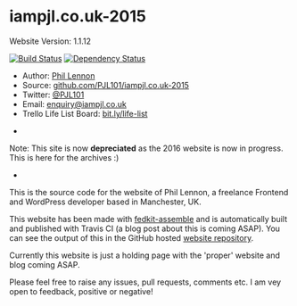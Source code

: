 # iampjl.co.uk-2015
Website Version: 1.1.12

[![Build Status](https://travis-ci.org/PJL101/iampjl.co.uk-2015.svg?branch=master)](https://travis-ci.org/PJL101/iampjl.co.uk-2015)
[![Dependency Status](https://david-dm.org/PJL101/iampjl.co.uk-2015.svg)](https://david-dm.org/PJL101/iampjl.co.uk-2015)

* Author: [Phil Lennon](http://iampjl.co.uk)
* Source: [github.com/PJL101/iampjl.co.uk-2015](http://github.com/PJL101/iampjl.co.uk-2015)
* Twitter: [@PJL101](http://twitter.com/pjl101)
* Email: [enquiry@iampjl.co.uk](mailto:enquiry@iampjl.co.uk)
* Trello Life List Board: [bit.ly/life-list](http://bit.ly/life-list)

-

Note: This site is now **depreciated** as the 2016 website is now in progress. This is here for the archives :)

-

This is the source code for the website of Phil Lennon, a freelance Frontend and WordPress developer based in Manchester, UK.

This website has been made with [fedkit-assemble](https://github.com/PJL101/fedkit-assemble) and is automatically built and published with Travis CI (a blog post about this is coming ASAP). You can see the output of this in the GitHub hosted [website repository](https://github.com/PJL101/PJL101.github.io).

Currently this website is just a holding page with the 'proper' website and blog coming ASAP.

Please feel free to raise any issues, pull requests, comments etc. I am vey open to feedback, positive or negative!
